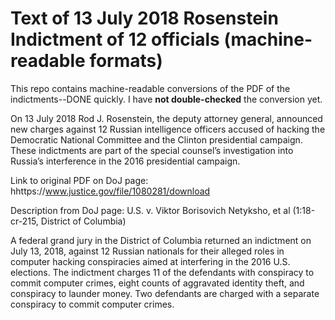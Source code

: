 # Text of 13 July 2018 Rosenstein Indictment of 12 officials (machine-readable formats)
This repo contains machine-readable conversions of the PDF of the indictments--DONE quickly. I have **not double-checked** the conversion yet.

On 13 July 2018 Rod J. Rosenstein, the deputy attorney general, announced new charges against 12 Russian intelligence officers
accused of hacking the Democratic National Committee and the Clinton presidential campaign. These indictments are part of the special counsel’s investigation into Russia’s interference in the 2016 presidential campaign.

Link to original PDF on DoJ page: hhttps://www.justice.gov/file/1080281/download

Description from DoJ page:
U.S. v. Viktor Borisovich Netyksho, et al (1:18-cr-215, District of Columbia)

A federal grand jury in the District of Columbia returned an indictment on July 13, 2018, against 12 Russian nationals for their alleged roles in computer hacking conspiracies aimed at interfering in the 2016 U.S. elections. The indictment charges 11 of the defendants with conspiracy to commit computer crimes, eight counts of aggravated identity theft, and conspiracy to launder money. Two defendants are charged with a separate conspiracy to commit computer crimes.
